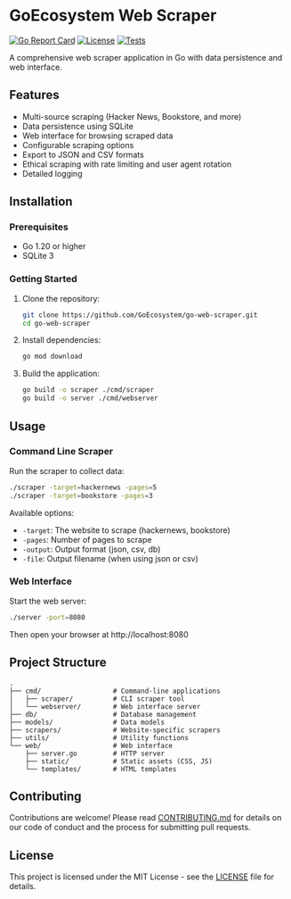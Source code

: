 # GoEcosystem Web Scraper

[![Go Report Card](https://goreportcard.com/badge/github.com/GoEcosystem/go-web-scraper)](https://goreportcard.com/report/github.com/GoEcosystem/go-web-scraper)
[![License](https://img.shields.io/github/license/GoEcosystem/go-web-scraper.svg)](https://github.com/GoEcosystem/go-web-scraper/blob/main/LICENSE)
[![Tests](https://github.com/GoEcosystem/go-web-scraper/workflows/Go%20Tests/badge.svg)](https://github.com/GoEcosystem/go-web-scraper/actions?query=workflow%3A%22Go+Tests%22)

A comprehensive web scraper application in Go with data persistence and web interface.

## Features

- Multi-source scraping (Hacker News, Bookstore, and more)
- Data persistence using SQLite
- Web interface for browsing scraped data
- Configurable scraping options
- Export to JSON and CSV formats
- Ethical scraping with rate limiting and user agent rotation
- Detailed logging

## Installation

### Prerequisites

- Go 1.20 or higher
- SQLite 3

### Getting Started

1. Clone the repository:
   ```bash
   git clone https://github.com/GoEcosystem/go-web-scraper.git
   cd go-web-scraper
   ```

2. Install dependencies:
   ```bash
   go mod download
   ```

3. Build the application:
   ```bash
   go build -o scraper ./cmd/scraper
   go build -o server ./cmd/webserver
   ```

## Usage

### Command Line Scraper

Run the scraper to collect data:

```bash
./scraper -target=hackernews -pages=5
./scraper -target=bookstore -pages=3
```

Available options:
- `-target`: The website to scrape (hackernews, bookstore)
- `-pages`: Number of pages to scrape
- `-output`: Output format (json, csv, db)
- `-file`: Output filename (when using json or csv)

### Web Interface

Start the web server:

```bash
./server -port=8080
```

Then open your browser at http://localhost:8080

## Project Structure

```
.
├── cmd/                  # Command-line applications
│   ├── scraper/          # CLI scraper tool
│   └── webserver/        # Web interface server
├── db/                   # Database management
├── models/               # Data models
├── scrapers/             # Website-specific scrapers
├── utils/                # Utility functions
└── web/                  # Web interface
    ├── server.go         # HTTP server
    ├── static/           # Static assets (CSS, JS)
    └── templates/        # HTML templates
```

## Contributing

Contributions are welcome! Please read [CONTRIBUTING.md](https://github.com/GoEcosystem/go-docs/blob/main/CONTRIBUTING.md) for details on our code of conduct and the process for submitting pull requests.

## License

This project is licensed under the MIT License - see the [LICENSE](LICENSE) file for details.
